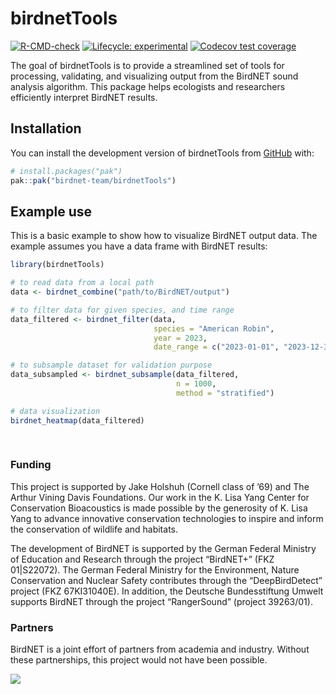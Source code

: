 
<!-- README.md is generated from README.Rmd. Please edit that file -->

# birdnetTools

<!-- badges: start -->

[![R-CMD-check](https://github.com/birdnet-team/birdnetTools/actions/workflows/R-CMD-check.yaml/badge.svg)](https://github.com/birdnet-team/birdnetTools/actions/workflows/R-CMD-check.yaml)
[![Lifecycle:
experimental](https://img.shields.io/badge/lifecycle-experimental-orange.svg)](https://lifecycle.r-lib.org/articles/stages.html#experimental)
[![Codecov test
coverage](https://codecov.io/gh/birdnet-team/birdnetTools/graph/badge.svg)](https://app.codecov.io/gh/birdnet-team/birdnetTools)
<!-- badges: end -->

The goal of birdnetTools is to provide a streamlined set of tools for
processing, validating, and visualizing output from the BirdNET sound
analysis algorithm. This package helps ecologists and researchers
efficiently interpret BirdNET results.

## Installation

You can install the development version of birdnetTools from
[GitHub](https://github.com/) with:

``` r
# install.packages("pak")
pak::pak("birdnet-team/birdnetTools")
```

## Example use

This is a basic example to show how to visualize BirdNET output data.
The example assumes you have a data frame with BirdNET results:

``` r
library(birdnetTools)

# to read data from a local path
data <- birdnet_combine("path/to/BirdNET/output")

# to filter data for given species, and time range
data_filtered <- birdnet_filter(data, 
                                species = "American Robin",
                                year = 2023,
                                date_range = c("2023-01-01", "2023-12-31"))

# to subsample dataset for validation purpose
data_subsampled <- birdnet_subsample(data_filtered, 
                                     n = 1000, 
                                     method = "stratified")

# data visualization
birdnet_heatmap(data_filtered)
  
  
```

### Funding

This project is supported by Jake Holshuh (Cornell class of ’69) and The
Arthur Vining Davis Foundations. Our work in the K. Lisa Yang Center for
Conservation Bioacoustics is made possible by the generosity of K. Lisa
Yang to advance innovative conservation technologies to inspire and
inform the conservation of wildlife and habitats.

The development of BirdNET is supported by the German Federal Ministry
of Education and Research through the project “BirdNET+” (FKZ
01\|S22072). The German Federal Ministry for the Environment, Nature
Conservation and Nuclear Safety contributes through the “DeepBirdDetect”
project (FKZ 67KI31040E). In addition, the Deutsche Bundesstiftung
Umwelt supports BirdNET through the project “RangerSound” (project
39263/01).

### Partners

BirdNET is a joint effort of partners from academia and industry.
Without these partnerships, this project would not have been possible.

![](https://tuc.cloud/index.php/s/KSdWfX5CnSRpRgQ/download/box_logos.png)
